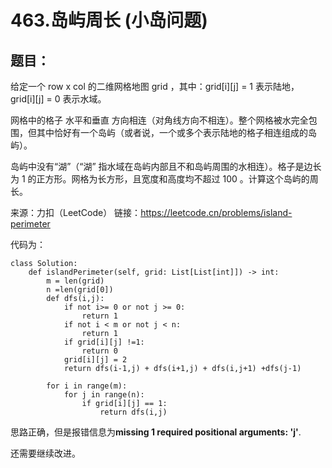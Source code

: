 # 463.岛屿周长 (小岛问题)
## 题目：
给定一个 row x col 的二维网格地图 grid ，其中：grid[i][j] = 1 表示陆地， grid[i][j] = 0 表示水域。

网格中的格子 水平和垂直 方向相连（对角线方向不相连）。整个网格被水完全包围，但其中恰好有一个岛屿（或者说，一个或多个表示陆地的格子相连组成的岛屿）。

岛屿中没有“湖”（“湖” 指水域在岛屿内部且不和岛屿周围的水相连）。格子是边长为 1 的正方形。网格为长方形，且宽度和高度均不超过 100 。计算这个岛屿的周长。

来源：力扣（LeetCode）
链接：https://leetcode.cn/problems/island-perimeter


代码为：
```
class Solution:
    def islandPerimeter(self, grid: List[List[int]]) -> int:
        m = len(grid)
        n =len(grid[0])
        def dfs(i,j):
            if not i>= 0 or not j >= 0:
                return 1
            if not i < m or not j < n:
                return 1
            if grid[i][j] !=1:
                return 0
            grid[i][j] = 2
            return dfs(i-1,j) + dfs(i+1,j) + dfs(i,j+1) +dfs(j-1)

        for i in range(m):
            for j in range(n):
                if grid[i][j] == 1:
                    return dfs(i,j)
```
思路正确，但是报错信息为**missing 1 required positional arguments: 'j'**.

还需要继续改进。
